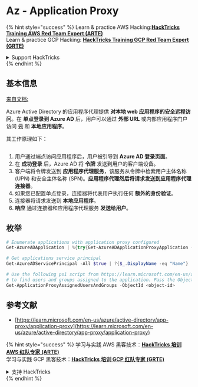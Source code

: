 # Az - Application Proxy

{% hint style="success" %}
Learn & practice AWS Hacking:<img src="../../../.gitbook/assets/image (1) (1) (1) (1).png" alt="" data-size="line">[**HackTricks Training AWS Red Team Expert (ARTE)**](https://training.hacktricks.xyz/courses/arte)<img src="../../../.gitbook/assets/image (1) (1) (1) (1).png" alt="" data-size="line">\
Learn & practice GCP Hacking: <img src="../../../.gitbook/assets/image (2) (1).png" alt="" data-size="line">[**HackTricks Training GCP Red Team Expert (GRTE)**<img src="../../../.gitbook/assets/image (2) (1).png" alt="" data-size="line">](https://training.hacktricks.xyz/courses/grte)

<details>

<summary>Support HackTricks</summary>

* Check the [**subscription plans**](https://github.com/sponsors/carlospolop)!
* **Join the** 💬 [**Discord group**](https://discord.gg/hRep4RUj7f) or the [**telegram group**](https://t.me/peass) or **follow** us on **Twitter** 🐦 [**@hacktricks\_live**](https://twitter.com/hacktricks_live)**.**
* **Share hacking tricks by submitting PRs to the** [**HackTricks**](https://github.com/carlospolop/hacktricks) and [**HackTricks Cloud**](https://github.com/carlospolop/hacktricks-cloud) github repos.

</details>
{% endhint %}

## 基本信息

[来自文档:](https://learn.microsoft.com/en-us/entra/identity/app-proxy/application-proxy)

Azure Active Directory 的应用程序代理提供 **对本地 web 应用程序的安全远程访问**。在 **单点登录到 Azure AD** 后，用户可以通过 **外部 URL** 或内部应用程序门户访问 **云** 和 **本地应用程序**。

其工作原理如下：

<figure><img src="../../../.gitbook/assets/image (186).png" alt=""><figcaption></figcaption></figure>

1. 用户通过端点访问应用程序后，用户被引导到 **Azure AD 登录页面**。
2. 在 **成功登录** 后，Azure AD 将 **令牌** 发送到用户的客户端设备。
3. 客户端将令牌发送到 **应用程序代理服务**，该服务从令牌中检索用户主体名称 (UPN) 和安全主体名称 (SPN)。**应用程序代理然后将请求发送到应用程序代理连接器**。
4. 如果您已配置单点登录，连接器将代表用户执行任何 **额外的身份验证**。
5. 连接器将请求发送到 **本地应用程序**。
6. **响应** 通过连接器和应用程序代理服务 **发送给用户**。

## 枚举
```powershell
# Enumerate applications with application proxy configured
Get-AzureADApplication | %{try{Get-AzureADApplicationProxyApplication -ObjectId $_.ObjectID;$_.DisplayName;$_.ObjectID}catch{}}

# Get applications service principal
Get-AzureADServicePrincipal -All $true | ?{$_.DisplayName -eq "Name"}

# Use the following ps1 script from https://learn.microsoft.com/en-us/azure/active-directory/app-proxy/scripts/powershell-display-users-group-of-app
# to find users and groups assigned to the application. Pass the ObjectID of the Service Principal to it
Get-ApplicationProxyAssignedUsersAndGroups -ObjectId <object-id>
```
## 参考文献

* [https://learn.microsoft.com/en-us/azure/active-directory/app-proxy/application-proxy](https://learn.microsoft.com/en-us/azure/active-directory/app-proxy/application-proxy)

{% hint style="success" %}
学习与实践 AWS 黑客技术：<img src="../../../.gitbook/assets/image (1) (1) (1) (1).png" alt="" data-size="line">[**HackTricks 培训 AWS 红队专家 (ARTE)**](https://training.hacktricks.xyz/courses/arte)<img src="../../../.gitbook/assets/image (1) (1) (1) (1).png" alt="" data-size="line">\
学习与实践 GCP 黑客技术：<img src="../../../.gitbook/assets/image (2) (1).png" alt="" data-size="line">[**HackTricks 培训 GCP 红队专家 (GRTE)**<img src="../../../.gitbook/assets/image (2) (1).png" alt="" data-size="line">](https://training.hacktricks.xyz/courses/grte)

<details>

<summary>支持 HackTricks</summary>

* 查看 [**订阅计划**](https://github.com/sponsors/carlospolop)!
* **加入** 💬 [**Discord 群组**](https://discord.gg/hRep4RUj7f) 或 [**Telegram 群组**](https://t.me/peass) 或 **在** **Twitter** 🐦 **上关注我们** [**@hacktricks\_live**](https://twitter.com/hacktricks_live)**.**
* **通过向** [**HackTricks**](https://github.com/carlospolop/hacktricks) 和 [**HackTricks Cloud**](https://github.com/carlospolop/hacktricks-cloud) GitHub 仓库提交 PR 来分享黑客技巧。

</details>
{% endhint %}
